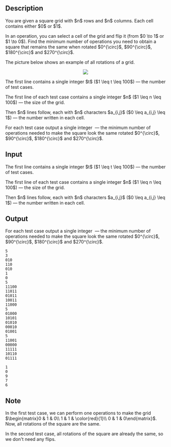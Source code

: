 ## Description

<div><p>You are given a square grid with $n$ rows and $n$ columns. Each cell contains either $0$ or $1$. </p><p>In an operation, you can select a cell of the grid and flip it (from $0 \to 1$ or $1 \to 0$). Find the minimum number of operations you need to obtain a square that remains the same when rotated $0^{\circ}$, $90^{\circ}$, $180^{\circ}$ and $270^{\circ}$.</p><p>The picture below shows an example of all rotations of a grid.</p><center> <img class="tex-graphics" src="file://iX17Xjn7.png" style="max-width: 100.0%;max-height: 100.0%;"> </center></div><div class="input-specification"><p>The first line contains a single integer $t$ ($1 \leq t \leq 100$)&nbsp;— the number of test cases.</p><p>The first line of each test case contains a single integer $n$ ($1 \leq n \leq 100$)&nbsp;— the size of the grid.</p><p>Then $n$ lines follow, each with $n$ characters $a_{i,j}$ ($0 \leq a_{i,j} \leq 1$)&nbsp;— the number written in each cell.</p></div><div class="output-specification"><p>For each test case output a single integer &nbsp;— the minimum number of operations needed to make the square look the same rotated $0^{\circ}$, $90^{\circ}$, $180^{\circ}$ and $270^{\circ}$.</p></div>

## Input

<p>The first line contains a single integer $t$ ($1 \leq t \leq 100$)&nbsp;— the number of test cases.</p><p>The first line of each test case contains a single integer $n$ ($1 \leq n \leq 100$)&nbsp;— the size of the grid.</p><p>Then $n$ lines follow, each with $n$ characters $a_{i,j}$ ($0 \leq a_{i,j} \leq 1$)&nbsp;— the number written in each cell.</p>

## Output

<p>For each test case output a single integer &nbsp;— the minimum number of operations needed to make the square look the same rotated $0^{\circ}$, $90^{\circ}$, $180^{\circ}$ and $270^{\circ}$.</p>





```input1|2,3,4,5,8,9,10,11,12,13,20,21,22,23,24,25
5
3
010
110
010
1
0
5
11100
11011
01011
10011
11000
5
01000
10101
01010
00010
01001
5
11001
00000
11111
10110
01111
```




```output1
1
0
9
7
6
```



## Note

<p>In the first test case, we can perform one operations to make the grid $\begin{matrix}0 &amp; 1 &amp; 0\\ 1 &amp; 1 &amp; \color{red}{1}\\ 0 &amp; 1 &amp; 0\end{matrix}$. Now, all rotations of the square are the same.</p><p>In the second test case, all rotations of the square are already the same, so we don't need any flips.</p>
